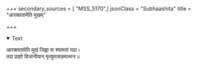 +++
secondary_sources = [ "MSS_5170",]
jsonClass = "Subhaashita"
title = "आरक्ततामेति मुखम्"

+++

<details open><summary>Text</summary>

आरक्ततामेति मुखं जिह्वा वा श्यामतां यदा।  
तदा प्राज्ञो विजानीयान् मृत्युमासन्नमात्मनः॥
</details>

